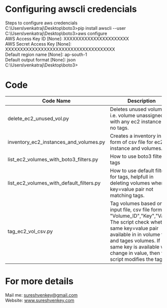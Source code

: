 # Configuring awscli credencials
Steps to configure aws credencials  
C:\Users\venkatraj\Desktop\boto3>pip install awscli --user  
C:\Users\venkatraj\Desktop\boto3>aws configure  
AWS Access Key ID [None]: XXXXXXXXXXXXXXXXXXXXXX  
AWS Secret Access Key [None]: XXXXXXXXXXXXXXXXXXXXXXXXXXXXXXXXXXXXX  
Default region name [None]: ap-south-1  
Default output format [None]: json  
C:\Users\venkatraj\Desktop\boto3>  

# Code  
Code Name | Description
----------|-------------
delete_ec2_unused_vol.py | Deletes unused volumes i.e. volume unassigned with any ec2 instance with no tags.
inventory_ec2_instances_and_volumes.py | Creates a inventory in the form of csv file for ec2 instance and volumes.
list_ec2_volumes_with_boto3_filters.py | How to use boto3 filter for tags
list_ec2_volumes_with_default_filters.py | How to use default filter for tags, helpfull in deleting volumes where key=value pair not matching tags.
tag_ec2_vol_csv.py | Tag volumes based on csv input file, csv file format, "Volume_ID","Key","Value" The script check whether same key=value pair available in in volume tags and tages volumes. If same key is available with change in value, then the script modifies the tag. 

# For more details
Mail me: sureshvenkey@gmail.com  
Website: www.sureshvenkey.com


